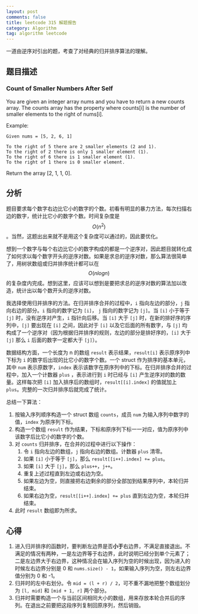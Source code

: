 ```yaml
---
layout: post
comments: false
title: leetcode 315 解题报告
category: Algorithm
tag: algorithm leetcode
---
```


一道由逆序对引出的题，考查了对经典的归并排序算法的理解。

## 题目描述

### Count of Smaller Numbers After Self

You are given an integer array nums and you have to return a new counts array. The counts array has the property where counts[i] is the number of smaller elements to the right of nums[i].

Example:

```
Given nums = [5, 2, 6, 1]

To the right of 5 there are 2 smaller elements (2 and 1).
To the right of 2 there is only 1 smaller element (1).
To the right of 6 there is 1 smaller element (1).
To the right of 1 there is 0 smaller element.
```

Return the array [2, 1, 1, 0].

## 分析

题目要求每个数字右边比它小的数字的个数。初看有明显的暴力方法，每次扫描右边的数字，统计比它小的数字个数。时间复杂度是 $$O(n^2)$$。当然，这题出出来就不是用这个复杂度可以通过的，因此要优化。

想到一个数字与每个右边比它小的数字构成的都是一个逆序对，因此题目就转化成了如何求以每个数字开头的逆序对数。如果是求总的逆序对数，那么算法很简单了，用树状数组或归并排序统计都可以在 $$O(nlogn)$$ 的复杂度内完成。想到这里，应该可以想到是要把求总的逆序对数的算法加以改造，统计出以每个数开头的逆序对数。

我选择使用归并排序的方法。在归并排序合并的过程中，`i` 指向左边的部分，`j` 指向右边的部分。`i` 指向的数字记为 `[i]`， `j` 指向的数字记为 `[j]`。当 `[i]` 小于等于 `[j]` 时，没有逆序对产生，`i` 指针向后移。当 `[i]` 大于 `[j]` 时，在新的排好序的序列中，`[j]` 要出现在 `[i]` 之间，因此对于 `[i]` 以及它后面的所有数字，与 `[j]` 均构成了一个逆序对（因为根据归并排序的规则，左边的部分是排好序的，`[i]` 大于 `[j]` 那么 `i` 后面的数字一定都大于 `[j]`）。

数据结构方面，一个长度为 n 的数组 `result` 表示结果，`result[i]` 表示原序列中下标为 `i` 的数字后出现的比它小的数字个数。一个 struct 作为排序的基本单元，其中 `num` 表示原数字，`index` 表示该数字在原序列中的下标。在归并排序合并的过程中，加入一个计数器 `plus` ，表示进行到 `i` 时已经与 `[i]` 产生逆序对的数的数量。这样每次把 `[i]` 加入排序后的数组时，`result[[i].index]` 的值就加上 `plus`。完整的一次归并排序后就完成了统计。

总结一下算法：

1. 按输入序列顺序构造一个 struct 数组 `counts`，成员 `num` 为输入序列中数字的值，`index` 为原序列下标。
2. 构造一个数组 `result` 作为结果，下标和原序列下标一一对应，值为原序列中该数字后比它小的数字的个数。
3. 对 `counts` 归并排序，在合并的过程中进行以下操作：
    1. 令 `i` 指向左边的数组，`j` 指向右边的数组。计数器 `plus` 清零。
    2. 如果 `[i]` 小于等于 `[j]`，那么 `result[[i++].index] += plus`。
    3. 如果 `[i]` 大于 `[j]`，那么 `plus++`，`j++`。
    4. 重复上述过程直到左边或右边为空。
    5. 如果左边为空，则直接把右边剩余的部分全部加到结果序列中，本轮归并结束。
    6. 如果右边为空，`result[[i++].index] += plus` 直到左边为空，本轮归并结束。
4. 此时 `result` 数组即为所求。

## 心得

1. 进入归并排序的函数时，要判断左边界是否**小于**右边界，不满足直接退出。不满足的情况有两种，一是左边界等于右边界，此时说明已经分到单个元素了；二是左边界大于右边界，这种情况会在输入序列为空的时候出现，因为进入的时候左右边界分别是 0 和 `nums.size() - 1`，如果输入序列为空，则左右边界值分别为 0 和 -1。
2. 归并时的左中右划分。令 `mid = (l + r) / 2`，可不重不漏地把整个数组划分为 `[l, mid]` 和 `[mid + 1, r]` 两个部分。
3. 归并时需要构造一个与当前区间相同大小的数组，用来存放本轮合并后的序列。在退出之前要把这段序列复制回原序列，然后销毁。


